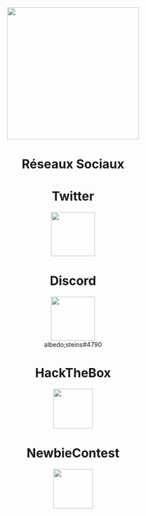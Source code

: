 
<center><img src="https://images7.alphacoders.com/901/thumb-1920-901547.png" height="300px">
  <h1><b>Réseaux Sociaux</b></h1>
  
<h1>Twitter</h1><a href="https://twitter.com/AlbedoIT"><img src="https://imgur.com/4d2fNZA.png" width="100"></a>
<h1>Discord</h1><a href="https://discord.gg/PJpTuhtKNR"><img src="https://upload.wikimedia.org/wikipedia/fr/thumb/0/05/Discord.svg/1200px-Discord.svg.png" width="100"></a><br>albedo;steins#4790</br>
<h1>HackTheBox</h1><a href="https://www.hackthebox.eu/home/users/profile/293278"><img src="https://pbs.twimg.com/profile_images/1192912844297297920/73n4_SvJ_400x400.jpg" width="90"></a>
<h1>NewbieContest</h1><a href="https://www.newbiecontest.org/index.php?page=info_membre&id=90901"><img src="https://www.newbiecontest.org/images/logo.png" width="90"></a>
